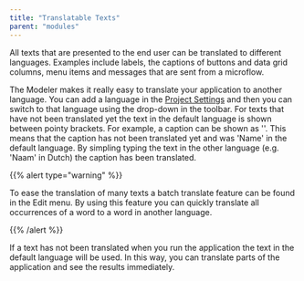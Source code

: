 ```yaml
---
title: "Translatable Texts"
parent: "modules"
---
```

All texts that are presented to the end user can be translated to different languages. Examples include labels, the captions of buttons and data grid columns, menu items and messages that are sent from a microflow.

The Modeler makes it really easy to translate your application to another language. You can add a language in the [Project Settings](project-settings) and then you can switch to that language using the drop-down in the toolbar. For texts that have not been translated yet the text in the default language is shown between pointy brackets. For example, a caption can be shown as '<Name>'. This means that the caption has not been translated yet and was 'Name' in the default language. By simpling typing the text in the other language (e.g. 'Naam' in Dutch) the caption has been translated.

{{% alert type="warning" %}}

To ease the translation of many texts a batch translate feature can be found in the Edit menu. By using this feature you can quickly translate all occurrences of a word to a word in another language.

{{% /alert %}}

If a text has not been translated when you run the application the text in the default language will be used. In this way, you can translate parts of the application and see the results immediately.
